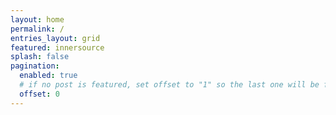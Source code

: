 ```yaml
---
layout: home
permalink: /
entries_layout: grid
featured: innersource
splash: false
pagination: 
  enabled: true
  # if no post is featured, set offset to "1" so the last one will be featured
  offset: 0
---
```


